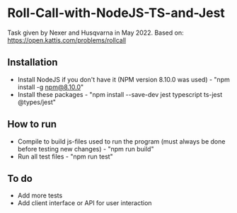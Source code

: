 # Roll-Call-with-NodeJS-TS-and-Jest
Task given by Nexer and Husqvarna in May 2022. Based on: https://open.kattis.com/problems/rollcall 

## Installation
* Install NodeJS if you don't have it (NPM version 8.10.0 was used) - "npm install -g npm@8.10.0"
* Install these packages - "npm install --save-dev jest typescript ts-jest @types/jest"

## How to run
* Compile to build js-files used to run the program (must always be done before testing new changes) - "npm run build"
* Run all test files - "npm run test"

## To do
* Add more tests
* Add client interface or API for user interaction
